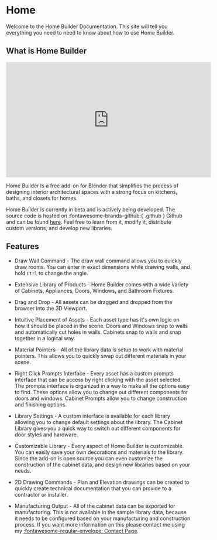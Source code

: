 # Home

Welcome to the Home Builder Documentation. This site will tell you everything you need to need to know about how to use Home Builder.

## What is Home Builder

<iframe width="560" height="315" src="https://www.youtube.com/embed/hzdL8Wks45A" title="YouTube video player" frameborder="0" allow="accelerometer; autoplay; clipboard-write; encrypted-media; gyroscope; picture-in-picture; web-share" allowfullscreen></iframe>

Home Builder Is a free add-on for Blender that simplifies the process of designing interior architectural spaces with a strong focus on kitchens, baths, and closets for homes. 

Home Builder is currently in beta and is actively being developed. The source code is hosted on :fontawesome-brands-github:{ .github } Github and can be found [here](https://github.com/CreativeDesigner3D/home_builder). Feel free to learn from it, modify it, distribute custom versions, and develop new libraries.

## Features

* Draw Wall Command - The draw wall command allows you to quickly draw rooms. You can enter in exact dimensions while drawing walls, and hold `Ctrl` to change the angle.

* Extensive Library of Products - Home Builder comes with a wide variety of Cabinets, Appliances, Doors, Windows, and Bathroom Fixtures.

* Drag and Drop - All assets can be dragged and dropped from the browser into the 3D Viewport.

* Intuitive Placement of Assets - Each asset type has it's own logic on how it should be placed in the scene. Doors and Windows snap to walls and automatically cut holes in walls. Cabinets snap to walls and snap together in a logical way.

* Material Pointers - All of the library data is setup to work with material pointers. This allows you to quickly swap out different materials in your scene.

* Right Click Prompts Interface - Every asset has a custom prompts interface that can be access by right clicking with the asset selected. The prompts interface is organized in a way to make all the options easy to find. These options allow you to change out different components for doors and windows. Cabinet Prompts allow you to change construction and finishing options.

* Library Settings - A custom interface is available for each library allowing you to change default settings about the library. The Cabinet Library gives you a quick way to switch out different components for door styles and hardware.

* Customizable Library - Every aspect of Home Builder is customizable. You can easily save your own decorations and materials to the library. Since the add-on is open source you can even customize the construction of the cabinet data, and design new libraries based on your needs.

* 2D Drawing Commands - Plan and Elevation drawings can be created to quickly create technical documentation that you can provide to a contractor or installer.

* Manufacturing Output - All of the cabinet data can be exported for manufacturing. This is not available in the sample library data, because it needs to be configured based on your manufacturing and construction process. If you want more information on this please contact me using my [:fontawesome-regular-envelope: Contact Page](https://creativedesigner3d.com/contact/).